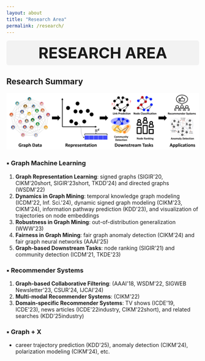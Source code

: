 ```yaml
---
layout: about
title: "Research Area"
permalink: /research/
---
```

<div style="background-color:#f2f2f2; padding:0.5rem 1rem; font-size:2.5rem; font-weight:bold; border-radius:6px; text-align: center;">
  RESEARCH AREA
</div>

## Research Summary

<img src="/assets/images/research_summary.png" alt="research_summary" style="max-width:100%; height:auto;" />

### ▪️ Graph Machine Learning

1) **Graph Representation Learning**: signed graphs (SIGIR'20, CIKM'20short, SIGIR'23short, TKDD'24) and directed graphs (WSDM'22)  
2) **Dynamics in Graph Mining**: temporal knowledge graph modeling (ICDM'22, Inf. Sci.'24), dynamic signed graph modeling (CIKM'23, CIKM'24), information pathway prediction (KDD'23), and visualization of trajectories on node embeddings  
3) **Robustness in Graph Mining**: out-of-distribution generalization (WWW'23)  
4) **Fairness in Graph Mining**: fair graph anomaly detection (CIKM'24) and fair graph neural networks (AAAI'25)  
5) **Graph-based Downstream Tasks**: node ranking (SIGIR'21) and community detection (ICDM'21, TKDE'23)  

### ▪️ Recommender Systems

1) **Graph-based Collaborative Filtering**: (AAAI'18, WSDM'22, SIGWEB Newsletter'23, CSUR'24, IJCAI'24)  
2) **Multi-modal Recommender Systems**: (CIKM'22)  
3) **Domain-specific Recommender Systems**: TV shows (ICDE'19, ICDE'23), news articles (ICDE'22industry, CIKM'22short), and related searches (KDD'25industry)  

### ▪️ Graph + X

- career trajectory prediction (KDD'25), anomaly detection (CIKM'24), polarization modeling (CIKM'24), etc.
